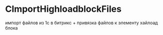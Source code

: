 # CImportHighloadblockFiles
импорт файлов из 1с в битрикс + привязка файлов к элементу хайлоад блока

